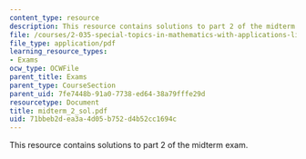 ```yaml
---
content_type: resource
description: This resource contains solutions to part 2 of the midterm exam.
file: /courses/2-035-special-topics-in-mathematics-with-applications-linear-algebra-and-the-calculus-of-variations-spring-2007/71bbeb2dea3a4d05b752d4b52cc1694c_midterm_2_sol.pdf
file_type: application/pdf
learning_resource_types:
- Exams
ocw_type: OCWFile
parent_title: Exams
parent_type: CourseSection
parent_uid: 7fe7448b-91a0-7738-ed64-38a79fffe29d
resourcetype: Document
title: midterm_2_sol.pdf
uid: 71bbeb2d-ea3a-4d05-b752-d4b52cc1694c
---
```

This resource contains solutions to part 2 of the midterm exam.

